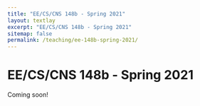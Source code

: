 ```yaml
---
title: "EE/CS/CNS 148b - Spring 2021"
layout: textlay
excerpt: "EE/CS/CNS 148b - Spring 2021"
sitemap: false
permalink: /teaching/ee-148b-spring-2021/
---
```

 
 # EE/CS/CNS 148b - Spring 2021
 Coming soon!
